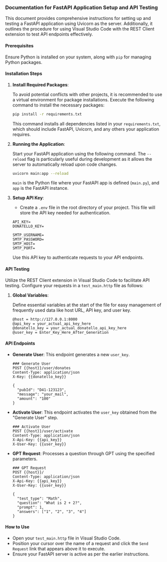 ### Documentation for FastAPI Application Setup and API Testing

This document provides comprehensive instructions for setting up and testing a FastAPI application using Uvicorn as the server. Additionally, it outlines the procedure for using Visual Studio Code with the REST Client extension to test API endpoints effectively.

#### Prerequisites

Ensure Python is installed on your system, along with `pip` for managing Python packages.

#### Installation Steps

1. **Install Required Packages**:
   
   To avoid potential conflicts with other projects, it is recommended to use a virtual environment for package installations. Execute the following command to install the necessary packages:

   ```bash
   pip install -r requirements.txt
   ```

   This command installs all dependencies listed in your `requirements.txt`, which should include FastAPI, Uvicorn, and any others your application requires.

2. **Running the Application**:
   
   Start your FastAPI application using the following command. The `--reload` flag is particularly useful during development as it allows the server to automatically reload upon code changes.

   ```bash
   uvicorn main:app --reload
   ```

   `main` is the Python file where your FastAPI app is defined (`main.py`), and `app` is the FastAPI instance.

3. **Setup API Key**:

   - Create a `.env` file in the root directory of your project. This file will store the API key needed for authentication.

   ```dotenv
   API_KEY=
   DONATELLO_KEY=
    
   SMTP_USERNAME=
   SMTP_PASSWORD=
   SMTP_HOST=
   SMTP_PORT=
   ```

   Use this API key to authenticate requests to your API endpoints.

#### API Testing

Utilize the REST Client extension in Visual Studio Code to facilitate API testing. Configure your requests in a `test_main.http` file as follows:

1. **Global Variables**:
   
   Define essential variables at the start of the file for easy management of frequently used data like host URL, API key, and user key.

   ```http
   @host = http://127.0.0.1:8000
   @api_key = your_actual_api_key_here
   @donatello_key = your_actual_donatello_api_key_here
   @user_key = Enter_Key_Here_After_Generation
   ```

#### API Endpoints

   - **Generate User**:
     This endpoint generates a new `user_key`.
   
     ```http
     ### Generate User
     POST {{host}}/user/donates
     Content-Type: application/json
     X-Key: {{donatello_key}}
    
     {
       "pubId": "D41-123123",
       "message": "your_mail",
       "amount": "100"
     }
     ```

   - **Activate User**:
     This endpoint activates the `user_key` obtained from the "Generate User" step.
   
     ```http
     ### Activate User
     POST {{host}}/user/activate
     Content-Type: application/json
     X-Api-Key: {{api_key}}
     X-User-Key: {{user_key}}
     ```

   - **GPT Request**:
     Processes a question through GPT using the specified parameters.
   
     ```http
     ### GPT Request
     POST {{host}}/
     Content-Type: application/json
     X-Api-Key: {{api_key}}
     X-User-Key: {{user_key}}

     {
       "test_type": "Math",
       "question": "What is 2 + 2?",
       "prompt": 1,
       "answers": ["1", "2", "3", "4"]
     }
     ```

#### How to Use

- Open your `test_main.http` file in Visual Studio Code.
- Position your cursor over the name of a request and click the `Send Request` link that appears above it to execute.
- Ensure your FastAPI server is active as per the earlier instructions.